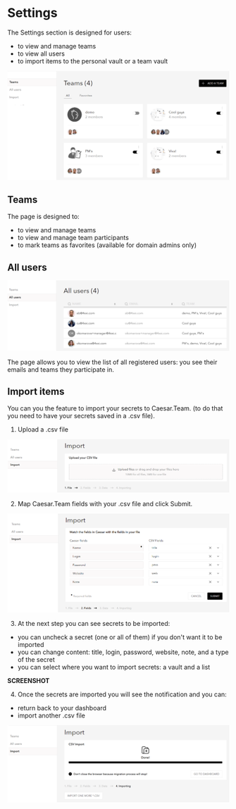 # Settings

The Settings section is designed for users:

* to view and manage teams
* to view all users
* to import items to the personal vault or a team vault

![](../.gitbook/assets/image%20%2862%29.png)

## Teams

The page is designed to:

* to view and manage teams
* to view and manage team participants
* to mark teams as favorites \(available for domain admins only\)



## All users

![](../.gitbook/assets/image%20%2867%29.png)

The page allows you to view the list of all registered users: you see their emails and teams they participate in.

## Import items

You can you the feature to import your secrets to Caesar.Team. \(to do that you need to have your secrets saved in a .csv file\).

1. Upload a .csv file

![](../.gitbook/assets/image%20%2872%29.png)

2. Map Caesar.Team fields with your .csv file and click Submit.

![](../.gitbook/assets/image%20%2870%29.png)

3. At the next step you can see secrets to be imported:

* you can uncheck a secret \(one or all of them\) if you don't want it to be imported
* you can change content: title, login, password, website, note, and a type of the secret
* you can select where you want to import secrets: a vault and a list

**SCREENSHOT**

4. Once the secrets are imported you will see the notification and you can:

* return back to your dashboard
* import another .csv file

![](../.gitbook/assets/image%20%2869%29.png)

